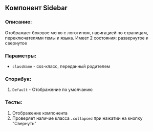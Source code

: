 ## Компонент Sidebar

### Описание:

Отображает боковое меню с логотипом, навигацией по страницам, переключателями темы и языка. Имеет 2 состояния: развернутое и свернутое

### Параметры:

- `className` - css-класс, переданный родителем

### Сторибук:

1. `Default` - Отображение по умолчанию

### Тесты:

1. Отображение компонента
2. Проверяет наличие класса `.collapsed` при нажатии на кнопку "Свернуть"
